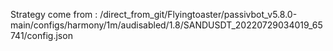 Strategy come from : /direct_from_git/Flyingtoaster/passivbot_v5.8.0-main/configs/harmony/1m/audisabled/1.8/SANDUSDT_20220729034019_65741/config.json